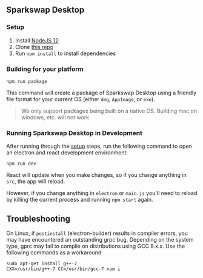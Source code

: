 ## Sparkswap Desktop

### Setup

1. Install [NodeJS 12](https://nodejs.org/en/)
2. Clone [this repo](https://github.com/sparkswap/sparkswap-desktop)
3. Run `npm install` to install dependencies

### Building for your platform

```
npm run package
```

This command will create a package of Sparkswap Desktop using a friendly file format for your current OS (either `dmg`, `AppImage`, or `exe`).

> We only support packages being built on a native OS. Building mac on windows, etc. will not work

### Running Sparkswap Desktop in Development

After running through the [setup](#setup) steps, run the following command to open an electron and react development environment:
```
npm run dev
```

React will update when you make changes, so if you change anything in `src`, the app will reload.

However, if you change anything in `electron` or `main.js` you'll need to reload by killing the current process and running `npm start` again.

## Troubleshooting

On Linux, if `postinstall` (electron-builder) results in compiler errors, you may have encountered an outstanding grpc bug. Depending on the system type, gprc may fail to compile on distributions using GCC 8.x.x. Use the following commands as a workaround:

```
sudo apt-get install g++-7
CXX=/usr/bin/g++-7 CC=/usr/bin/gcc-7 npm i
```
